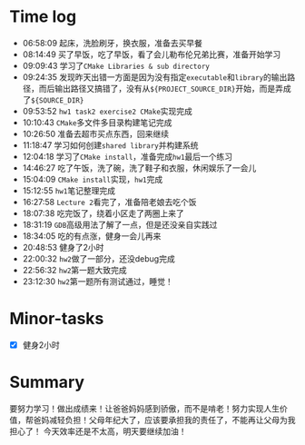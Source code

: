 # Time log

- 06:58:09 起床，洗脸刷牙，换衣服，准备去买早餐
- 08:14:49 买了早饭，吃了早饭，看了会儿勒布伦兄弟比赛，准备开始学习
- 09:09:43 学习了`CMake Libraries & sub directory`
- 09:24:35 发现昨天出错一方面是因为没有指定`executable`和`library`的输出路径，而后输出路径又搞错了，没有从`${PROJECT_SOURCE_DIR}`开始，而是弄成了`${SOURCE_DIR}`
- 09:53:52 `hw1 task2 exercise2 CMake`实现完成
- 10:10:43 `CMake`多文件多目录构建笔记完成
- 10:26:50 准备去超市买点东西，回来继续
- 11:18:47 学习如何创建`shared library`并构建系统
- 12:04:18 学习了`CMake install`，准备完成`hw1`最后一个练习
- 14:46:27 吃了午饭，洗了碗，洗了鞋子和衣服，休闲娱乐了一会儿
- 15:04:09 `CMake install`实现，`hw1`完成
- 15:12:55 `hw1`笔记整理完成
- 16:27:58 `Lecture 2`看完了，准备陪老娘去吃个饭
- 18:07:38 吃完饭了，绕着小区走了两圈上来了
- 18:31:19 `GDB`高级用法了解了一点，但是还没亲自实践过
- 18:34:05 吃的有点涨，健身一会儿再来
- 20:48:53 健身了2小时
- 22:00:32 `hw2`做了一部分，还没debug完成
- 22:56:32 `hw2`第一题大致完成
- 23:12:30 `hw2`第一题所有测试通过，睡觉！

# Minor-tasks

- [x] 健身2小时

# Summary

要努力学习！做出成绩来！让爸爸妈妈感到骄傲，而不是啃老！努力实现人生价值，帮爸妈减轻负担！父母年纪大了，应该要承担我的责任了，不能再让父母为我担心了！
今天效率还是不太高，明天要继续加油！